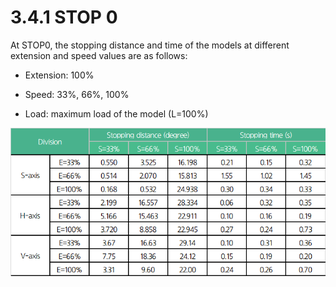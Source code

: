 # 3.4.1 STOP 0

At STOP0, the stopping distance and time of the models at different extension and speed values are as follows:

*   Extension: 100%


*   Speed: 33%, 66%, 100%


* Load: maximum load of the model (L=100%)



![](<../../.gitbook/assets/image (18).png>)



